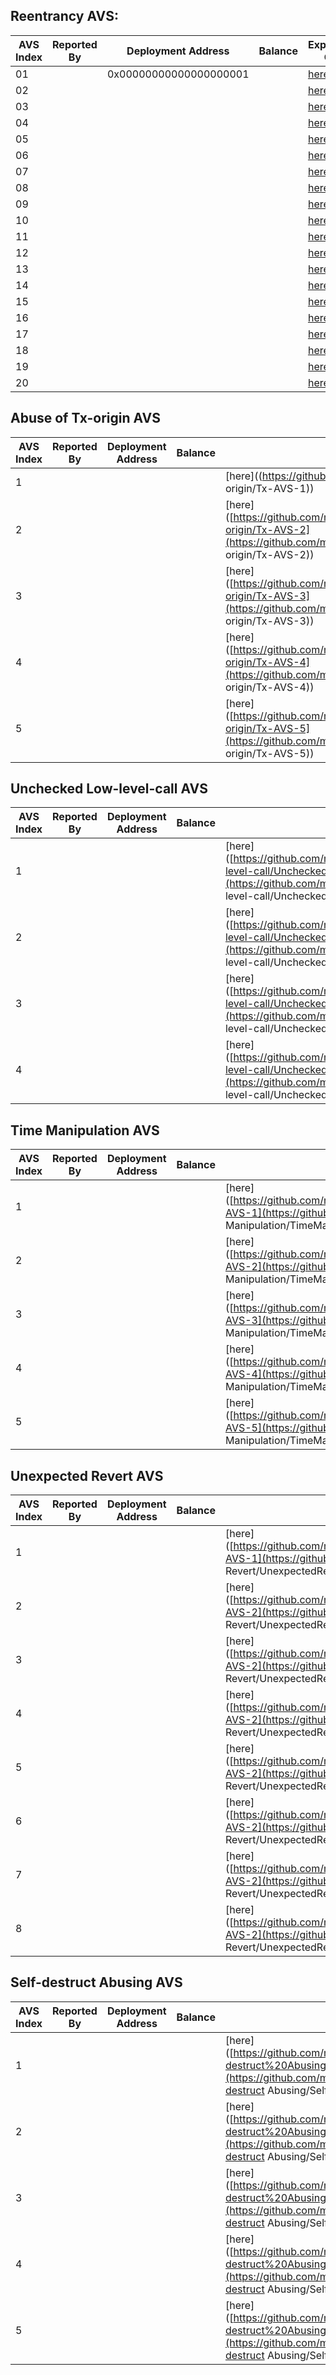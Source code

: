## Reentrancy AVS:   

| AVS Index | Reported By | Deployment Address     | Balance | Exploitation Code                                            |
| --------- | ----------- | ---------------------- | ------- | ------------------------------------------------------------ |
| 01        |             | 0x00000000000000000001 |         | [here](https://github.com/mavspublic/Exploit_Code/tree/master/Reentrancy/Reentrancy-AVS-01) |
| 02        |             |                        |         | [here](https://github.com/mavspublic/Exploit_Code/tree/master/Reentrancy/Reentrancy-AVS-02) |
| 03        |             |                        |         | [here](https://github.com/mavspublic/Exploit_Code/tree/master/Reentrancy/Reentrancy-AVS-03) |
| 04        |             |                        |         | [here](https://github.com/mavspublic/Exploit_Code/tree/master/Reentrancy/Reentrancy-AVS-04) |
| 05        |             |                        |         | [here](https://github.com/mavspublic/Exploit_Code/tree/master/Reentrancy/Reentrancy-AVS-05) |
| 06        |             |                        |         | [here](https://github.com/mavspublic/Exploit_Code/tree/master/Reentrancy/Reentrancy-AVS-06) |
| 07        |             |                        |         | [here](https://github.com/mavspublic/Exploit_Code/tree/master/Reentrancy/Reentrancy-AVS-07) |
| 08        |             |                        |         | [here](https://github.com/mavspublic/Exploit_Code/tree/master/Reentrancy/Reentrancy-AVS-08) |
| 09        |             |                        |         | [here](https://github.com/mavspublic/Exploit_Code/tree/master/Reentrancy/Reentrancy-AVS-09) |
| 10        |             |                        |         | [here](https://github.com/mavspublic/Exploit_Code/tree/master/Reentrancy/Reentrancy-AVS-10) |
| 11        |             |                        |         | [here](https://github.com/mavspublic/Exploit_Code/tree/master/Reentrancy/Reentrancy-AVS-11) |
| 12        |             |                        |         | [here](https://github.com/mavspublic/Exploit_Code/tree/master/Reentrancy/Reentrancy-AVS-12) |
| 13        |             |                        |         | [here](https://github.com/mavspublic/Exploit_Code/tree/master/Reentrancy/Reentrancy-AVS-13) |
| 14        |             |                        |         | [here](https://github.com/mavspublic/Exploit_Code/tree/master/Reentrancy/Reentrancy-AVS-14) |
| 15        |             |                        |         | [here](https://github.com/mavspublic/Exploit_Code/tree/master/Reentrancy/Reentrancy-AVS-15) |
| 16        |             |                        |         | [here](https://github.com/mavspublic/Exploit_Code/tree/master/Reentrancy/Reentrancy-AVS-16) |
| 17        |             |                        |         | [here](https://github.com/mavspublic/Exploit_Code/tree/master/Reentrancy/Reentrancy-AVS-17) |
| 18        |             |                        |         | [here](https://github.com/mavspublic/Exploit_Code/tree/master/Reentrancy/Reentrancy-AVS-18) |
| 19        |             |                        |         | [here](https://github.com/mavspublic/Exploit_Code/tree/master/Reentrancy/Reentrancy-AVS-19) |
| 20        |             |                        |         | [here](https://github.com/mavspublic/Exploit_Code/tree/master/Reentrancy/Reentrancy-AVS-20) |

## Abuse of Tx-origin AVS

| AVS Index | Reported By | Deployment Address | Balance | Exploitation Code                                            |
| --------- | ----------- | ------------------ | ------- | ------------------------------------------------------------ |
| 1         |             |                    |         | [here]((https://github.com/mavspublic/Exploit_Code/tree/master/Abuse of Tx-origin/Tx-AVS-1)) |
| 2         |             |                    |         | [here]([https://github.com/mavspublic/Exploit_Code/tree/master/Abuse%20of%20Tx-origin/Tx-AVS-2](https://github.com/mavspublic/Exploit_Code/tree/master/Abuse of Tx-origin/Tx-AVS-2)) |
| 3         |             |                    |         | [here]([https://github.com/mavspublic/Exploit_Code/tree/master/Abuse%20of%20Tx-origin/Tx-AVS-3](https://github.com/mavspublic/Exploit_Code/tree/master/Abuse of Tx-origin/Tx-AVS-3)) |
| 4         |             |                    |         | [here]([https://github.com/mavspublic/Exploit_Code/tree/master/Abuse%20of%20Tx-origin/Tx-AVS-4](https://github.com/mavspublic/Exploit_Code/tree/master/Abuse of Tx-origin/Tx-AVS-4)) |
| 5         |             |                    |         | [here]([https://github.com/mavspublic/Exploit_Code/tree/master/Abuse%20of%20Tx-origin/Tx-AVS-5](https://github.com/mavspublic/Exploit_Code/tree/master/Abuse of Tx-origin/Tx-AVS-5)) |

## Unchecked Low-level-call AVS

| AVS Index | Reported By | Deployment Address | Balance | Exploitation Code                                            |
| --------- | ----------- | ------------------ | ------- | ------------------------------------------------------------ |
| 1         |             |                    |         | [here]([https://github.com/mavspublic/Exploit_Code/tree/master/Unchecked%20Low-level-call/UncheckedLLC-AVS-1](https://github.com/mavspublic/Exploit_Code/tree/master/Unchecked Low-level-call/UncheckedLLC-AVS-1)) |
| 2         |             |                    |         | [here]([https://github.com/mavspublic/Exploit_Code/tree/master/Unchecked%20Low-level-call/UncheckedLLC-AVS-2](https://github.com/mavspublic/Exploit_Code/tree/master/Unchecked Low-level-call/UncheckedLLC-AVS-2)) |
| 3         |             |                    |         | [here]([https://github.com/mavspublic/Exploit_Code/tree/master/Unchecked%20Low-level-call/UncheckedLLC-AVS-3](https://github.com/mavspublic/Exploit_Code/tree/master/Unchecked Low-level-call/UncheckedLLC-AVS-3)) |
| 4         |             |                    |         | [here]([https://github.com/mavspublic/Exploit_Code/tree/master/Unchecked%20Low-level-call/UncheckedLLC-AVS-4](https://github.com/mavspublic/Exploit_Code/tree/master/Unchecked Low-level-call/UncheckedLLC-AVS-4)) |

## Time Manipulation AVS

| AVS Index | Reported By | Deployment Address | Balance | Exploitation Code                                            |
| --------- | ----------- | ------------------ | ------- | ------------------------------------------------------------ |
| 1         |             |                    |         | [here]([https://github.com/mavspublic/Exploit_Code/tree/master/Time%20Manipulation/TimeMani-AVS-1](https://github.com/mavspublic/Exploit_Code/tree/master/Time Manipulation/TimeMani-AVS-1)) |
| 2         |             |                    |         | [here]([https://github.com/mavspublic/Exploit_Code/tree/master/Time%20Manipulation/TimeMani-AVS-2](https://github.com/mavspublic/Exploit_Code/tree/master/Time Manipulation/TimeMani-AVS-2)) |
| 3         |             |                    |         | [here]([https://github.com/mavspublic/Exploit_Code/tree/master/Time%20Manipulation/TimeMani-AVS-3](https://github.com/mavspublic/Exploit_Code/tree/master/Time Manipulation/TimeMani-AVS-3)) |
| 4         |             |                    |         | [here]([https://github.com/mavspublic/Exploit_Code/tree/master/Time%20Manipulation/TimeMani-AVS-4](https://github.com/mavspublic/Exploit_Code/tree/master/Time Manipulation/TimeMani-AVS-4)) |
| 5         |             |                    |         | [here]([https://github.com/mavspublic/Exploit_Code/tree/master/Time%20Manipulation/TimeMani-AVS-5](https://github.com/mavspublic/Exploit_Code/tree/master/Time Manipulation/TimeMani-AVS-5)) |

## Unexpected Revert AVS

| AVS Index | Reported By | Deployment Address | Balance | Exploitation Code                                            |
| --------- | ----------- | ------------------ | ------- | ------------------------------------------------------------ |
| 1         |             |                    |         | [here]([https://github.com/mavspublic/Exploit_Code/tree/master/Unexpected%20Revert/UnexpectedRevert-AVS-1](https://github.com/mavspublic/Exploit_Code/tree/master/Unexpected Revert/UnexpectedRevert-AVS-1)) |
| 2         |             |                    |         | [here]([https://github.com/mavspublic/Exploit_Code/tree/master/Unexpected%20Revert/UnexpectedRevert-AVS-2](https://github.com/mavspublic/Exploit_Code/tree/master/Unexpected Revert/UnexpectedRevert-AVS-2)) |
| 3         |             |                    |         | [here]([https://github.com/mavspublic/Exploit_Code/tree/master/Unexpected%20Revert/UnexpectedRevert-AVS-2](https://github.com/mavspublic/Exploit_Code/tree/master/Unexpected Revert/UnexpectedRevert-AVS-3)) |
| 4         |             |                    |         | [here]([https://github.com/mavspublic/Exploit_Code/tree/master/Unexpected%20Revert/UnexpectedRevert-AVS-2](https://github.com/mavspublic/Exploit_Code/tree/master/Unexpected Revert/UnexpectedRevert-AVS-4)) |
| 5         |             |                    |         | [here]([https://github.com/mavspublic/Exploit_Code/tree/master/Unexpected%20Revert/UnexpectedRevert-AVS-2](https://github.com/mavspublic/Exploit_Code/tree/master/Unexpected Revert/UnexpectedRevert-AVS-5)) |
| 6         |             |                    |         | [here]([https://github.com/mavspublic/Exploit_Code/tree/master/Unexpected%20Revert/UnexpectedRevert-AVS-2](https://github.com/mavspublic/Exploit_Code/tree/master/Unexpected Revert/UnexpectedRevert-AVS-6)) |
| 7         |             |                    |         | [here]([https://github.com/mavspublic/Exploit_Code/tree/master/Unexpected%20Revert/UnexpectedRevert-AVS-2](https://github.com/mavspublic/Exploit_Code/tree/master/Unexpected Revert/UnexpectedRevert-AVS-7)) |
| 8         |             |                    |         | [here]([https://github.com/mavspublic/Exploit_Code/tree/master/Unexpected%20Revert/UnexpectedRevert-AVS-2](https://github.com/mavspublic/Exploit_Code/tree/master/Unexpected Revert/UnexpectedRevert-AVS-8)) |

## Self-destruct Abusing AVS

| AVS Index | Reported By | Deployment Address | Balance | Exploitation Code                                            |
| --------- | ----------- | ------------------ | ------- | ------------------------------------------------------------ |
| 1         |             |                    |         | [here]([https://github.com/mavspublic/Exploit_Code/tree/master/Self-destruct%20Abusing/SelfDestruct-AVS-1](https://github.com/mavspublic/Exploit_Code/tree/master/Self-destruct Abusing/SelfDestruct-AVS-1)) |
| 2         |             |                    |         | [here]([https://github.com/mavspublic/Exploit_Code/tree/master/Self-destruct%20Abusing/SelfDestruct-AVS-1](https://github.com/mavspublic/Exploit_Code/tree/master/Self-destruct Abusing/SelfDestruct-AVS-2)) |
| 3         |             |                    |         | [here]([https://github.com/mavspublic/Exploit_Code/tree/master/Self-destruct%20Abusing/SelfDestruct-AVS-1](https://github.com/mavspublic/Exploit_Code/tree/master/Self-destruct Abusing/SelfDestruct-AVS-3)) |
| 4         |             |                    |         | [here]([https://github.com/mavspublic/Exploit_Code/tree/master/Self-destruct%20Abusing/SelfDestruct-AVS-1](https://github.com/mavspublic/Exploit_Code/tree/master/Self-destruct Abusing/SelfDestruct-AVS-4)) |
| 5         |             |                    |         | [here]([https://github.com/mavspublic/Exploit_Code/tree/master/Self-destruct%20Abusing/SelfDestruct-AVS-1](https://github.com/mavspublic/Exploit_Code/tree/master/Self-destruct Abusing/SelfDestruct-AVS-5)) |